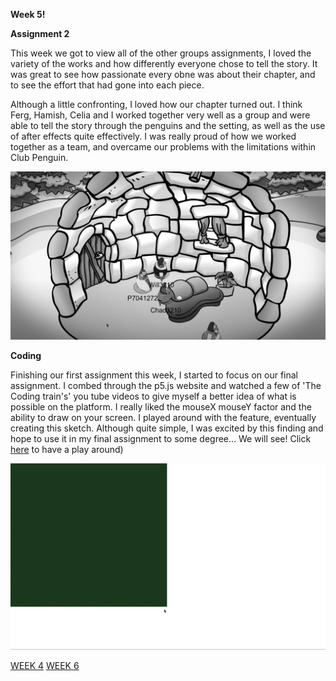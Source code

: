 **Week 5!**

**Assignment 2**

This week we got to view all of the other groups assignments, I loved the variety of the works and how differently everyone chose to tell the story. It was great to see how passionate every obne was about their chapter, and to see the effort that had gone into each piece. 

Although a little confronting, I loved how our chapter turned out. I think Ferg, Hamish, Celia and I worked together very well as a group and were able to tell the story through the penguins and the setting, as well as the use of after effects quite effectively. I was really proud of how we worked together as a team, and overcame our problems with the limitations within Club Penguin. 

![](CPSS.png)

**Coding**

Finishing our first assignment this week, I started to focus on our final assignment. I combed through the p5.js website and watched a few of 'The Coding train's' you tube videos to give myself a better idea of what is possible on the platform. I really liked the mouseX mouseY factor and the ability to draw on your screen. I played around with the feature, eventually creating this sketch. Although quite simple, I was excited by this finding and hope to use it in my final assignment to some degree... We will see! Click [here](https://rubybrown101.github.io/codewordsstudio/SKO1/week5/drawingcreateCanvas/) to have a play around) 

![](createCanvas.gif)

[WEEK 4](https://github.com/rubybrown101/codewordsstudio/tree/master/SKO1/week4) [WEEK 6](https://github.com/rubybrown101/codewordsstudio/tree/master/SKO1/week6)
